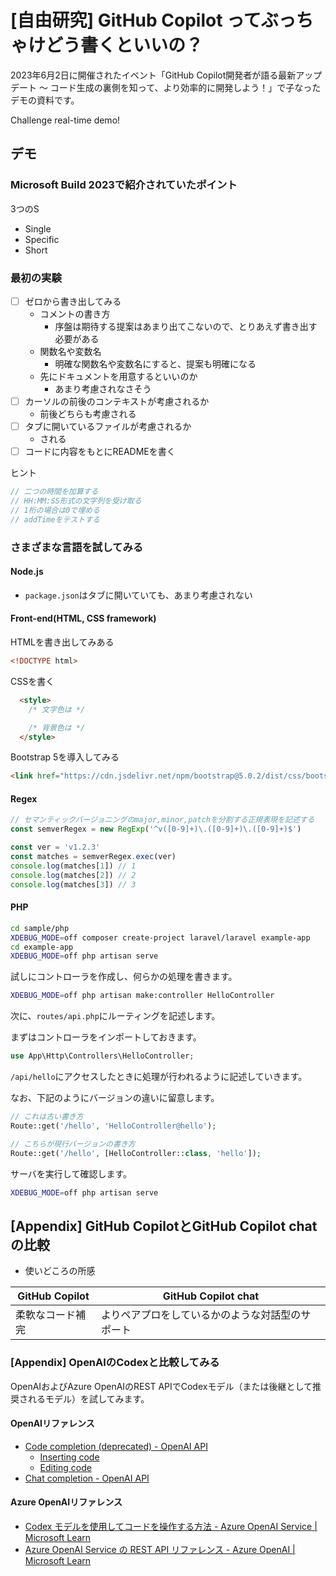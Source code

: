 # [自由研究] GitHub Copilot ってぶっちゃけどう書くといいの？

2023年6月2日に開催されたイベント「GitHub Copilot開発者が語る最新アップデート ～ コード生成の裏側を知って、より効率的に開発しよう！」で子なったデモの資料です。

Challenge real-time demo!

## デモ

### Microsoft Build 2023で紹介されていたポイント

3つのS

- Single
- Specific
- Short

### 最初の実験

- [ ] ゼロから書き出してみる
  - コメントの書き方
    - 序盤は期待する提案はあまり出てこないので、とりあえず書き出す必要がある
  - 関数名や変数名
    - 明確な関数名や変数名にすると、提案も明確になる
  - 先にドキュメントを用意するといいのか
    - あまり考慮されなさそう
- [ ] カーソルの前後のコンテキストが考慮されるか
  - 前後どちらも考慮される
- [ ] タブに開いているファイルが考慮されるか
  - される
- [ ] コードに内容をもとにREADMEを書く

ヒント

```js
// 二つの時間を加算する
// HH:MM:SS形式の文字列を受け取る
// 1桁の場合は0で埋める
// addTimeをテストする
```

### さまざまな言語を試してみる

#### Node.js

- `package.json`はタブに開いていても、あまり考慮されない

#### Front-end(HTML, CSS framework)

HTMLを書き出してみある

```html
<!DOCTYPE html>
```

CSSを書く

```html
  <style>
    /* 文字色は */

    /* 背景色は */
  </style>
```

Bootstrap 5を導入してみる

```html
<link href="https://cdn.jsdelivr.net/npm/bootstrap@5.0.2/dist/css/bootstrap.min.css" rel="stylesheet" integrity="sha384-EVSTQN3/azprG1Anm3QDgpJLIm9Nao0Yz1ztcQTwFspd3yD65VohhpuuCOmLASjC" crossorigin="anonymous">
```

#### Regex

```js
// セマンティックバージョニングのmajor,minor,patchを分割する正規表現を記述する
const semverRegex = new RegExp('^v([0-9]+)\.([0-9]+)\.([0-9]+)$')

const ver = 'v1.2.3'
const matches = semverRegex.exec(ver)
console.log(matches[1]) // 1
console.log(matches[2]) // 2
console.log(matches[3]) // 3
```

#### PHP

```bash
cd sample/php
XDEBUG_MODE=off composer create-project laravel/laravel example-app
cd example-app
XDEBUG_MODE=off php artisan serve
```

試しにコントローラを作成し、何らかの処理を書きます。

```bash
XDEBUG_MODE=off php artisan make:controller HelloController
```

次に、`routes/api.php`にルーティングを記述します。

まずはコントローラをインポートしておきます。

```php
use App\Http\Controllers\HelloController;
```

`/api/hello`にアクセスしたときに処理が行われるように記述していきます。

なお、下記のようにバージョンの違いに留意します。

```php
// これは古い書き方
Route::get('/hello', 'HelloController@hello');

// こちらが現行バージョンの書き方
Route::get('/hello', [HelloController::class, 'hello']);
```

サーバを実行して確認します。

```bash
XDEBUG_MODE=off php artisan serve
```

## [Appendix] GitHub CopilotとGitHub Copilot chatの比較

- 使いどころの所感

| GitHub Copilot | GitHub Copilot chat |
|----|----|
| 柔軟なコード補完 | よりペアプロをしているかのような対話型のサポート |

### [Appendix] OpenAIのCodexと比較してみる

OpenAIおよびAzure OpenAIのREST APIでCodexモデル（または後継として推奨されるモデル）を試してみます。

#### OpenAIリファレンス

- [Code completion (deprecated) - OpenAI API](https://platform.openai.com/docs/guides/code/code-completion-deprecated)
  - [Inserting code](https://platform.openai.com/docs/guides/code/inserting-code)
  - [Editing code](https://platform.openai.com/docs/guides/code/editing-code)
- [Chat completion - OpenAI API](https://platform.openai.com/docs/guides/chat)

#### Azure OpenAIリファレンス

- [Codex モデルを使用してコードを操作する方法 - Azure OpenAI Service | Microsoft Learn](https://learn.microsoft.com/ja-jp/azure/cognitive-services/openai/how-to/work-with-code)
- [Azure OpenAI Service の REST API リファレンス - Azure OpenAI | Microsoft Learn](https://learn.microsoft.com/ja-jp/azure/cognitive-services/openai/reference)

